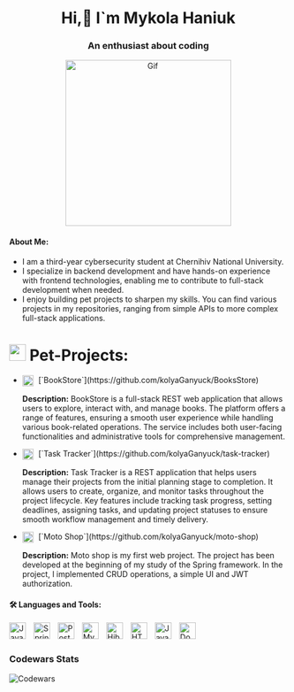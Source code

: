 <h1 align="center"> Hi,👋 I`m Mykola Haniuk</h1>
<h3 align="center">An enthusiast about coding </h3>

<div align="center">
    <img height="300px" src="https://user-images.githubusercontent.com/74038190/212749447-bfb7e725-6987-49d9-ae85-2015e3e7cc41.gif" alt="Gif">
</div>

<h4>About Me:</h4>
<ul>
    <li>I am a third-year cybersecurity student at Chernihiv National University.</li>
    <li>I specialize in backend development and have hands-on experience with frontend technologies, enabling me to contribute to full-stack development when needed.</li>
    <li>I enjoy building pet projects to sharpen my skills. You can find various projects in my repositories, ranging from simple APIs to more complex full-stack applications.</li>
</ul>

<h1><img width="30" height="30" src="https://img.icons8.com/color/48/project-management.png" alt="project-management"/> Pet-Projects:</h1>
<ul>
    <li class="project-list">
        <img style="vertical-align: middle; margin-right: 5px;" width="20" height="20" src="https://img.icons8.com/cute-clipart/64/book.png" alt="book" />
        [`BookStore`](https://github.com/kolyaGanyuck/BooksStore) 
        <p><strong>Description:</strong> BookStore is a full-stack REST web application that allows users to explore, interact with, and manage books. The platform offers a range of features, ensuring a smooth user experience while handling various book-related operations. The service includes both user-facing functionalities and administrative tools for comprehensive management.</p>
    </li>
    <li class="project-list">
        <img style="vertical-align: middle; margin-right: 5px;" width="20" height="20" src="https://img.icons8.com/color/48/to-do.png" alt="to-do" />
        [`Task Tracker`](https://github.com/kolyaGanyuck/task-tracker)
        <p><strong>Description:</strong> Task Tracker is a REST application that helps users manage their projects from the initial planning stage to completion. It allows users to create, organize, and monitor tasks throughout the project lifecycle. Key features include tracking task progress, setting deadlines, assigning tasks, and updating project statuses to ensure smooth workflow management and timely delivery.</p>
    </li>
    <li class="project-list">
        <img style="vertical-align: middle; margin-right: 5px;" width="20" height="20" src="https://img.icons8.com/color/48/motorcycle.png" alt="motorcycle" />
        [`Moto Shop`](https://github.com/kolyaGanyuck/moto-shop)
        <p><strong>Description:</strong> Moto shop is my first web project. The project has been developed at the beginning of my study of the Spring framework. In the project, I implemented CRUD operations, a simple UI and JWT authorization.</p>
    </li>
</ul>

<h4>🛠 Languages and Tools:</h4>
<div>
    <img alt="Java" width="30px" height="30px" style="padding-right: 10px;" src="https://cdn.jsdelivr.net/gh/devicons/devicon@latest/icons/java/java-original-wordmark.svg" />
    <img alt="Spring" width="30px" height="30px" style="padding-right: 10px;" src="https://cdn.jsdelivr.net/gh/devicons/devicon@latest/icons/spring/spring-original.svg" />
    <img alt="PostgreSQL" width="30px" height="30px" style="padding-right: 10px;" src="https://cdn.jsdelivr.net/gh/devicons/devicon@latest/icons/postgresql/postgresql-plain.svg" />
    <img alt="MySQL" width="30px" height="30px" style="padding-right: 10px;" src="https://cdn.jsdelivr.net/gh/devicons/devicon@latest/icons/mysql/mysql-original.svg" />
    <img alt="Hibernate" width="30px" height="30px" style="padding-right: 10px;" src="https://cdn.jsdelivr.net/gh/devicons/devicon@latest/icons/hibernate/hibernate-original.svg" />
    <img alt="HTML5" width="30px" height="30px" style="padding-right: 10px;" src="https://cdn.jsdelivr.net/gh/devicons/devicon@latest/icons/html5/html5-original.svg" />
    <img alt="JavaScript" width="30px" height="30px" style="padding-right: 10px;" src="https://cdn.jsdelivr.net/gh/devicons/devicon@latest/icons/javascript/javascript-original.svg" />
    <img alt="Docker" width="30px" height="30px" style="padding-right: 10px;" src="https://cdn.jsdelivr.net/gh/devicons/devicon@latest/icons/docker/docker-original.svg" />
</div>

<h3 align="left">Codewars Stats</h3>
<img src="https://github.r2v.ch/codewars?user=kolya_aa&name=true&top_languages=true&stroke=%23b36244&theme=gradient" alt="Codewars" />

